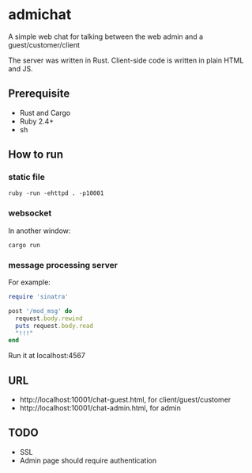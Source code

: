# admichat

A simple web chat for talking between the web admin and a guest/customer/client

The server was written in Rust. Client-side code is written in plain HTML and JS.

## Prerequisite

* Rust and Cargo
* Ruby 2.4+
* sh

## How to run

### static file

````
ruby -run -ehttpd . -p10001
````

### websocket

In another window:
````
cargo run
````

### message processing server

For example:
````ruby
require 'sinatra'

post '/mod_msg' do
  request.body.rewind
  puts request.body.read
  "!!!"
end
````

Run it at localhost:4567

## URL

* http://localhost:10001/chat-guest.html, for client/guest/customer
* http://localhost:10001/chat-admin.html, for admin


## TODO

* SSL
* Admin page should require authentication
